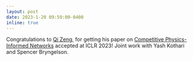 ```yaml
---
layout: post
date: 2023-1-20 09:59:00-0400
inline: true
---
```


Congratulations to [Qi Zeng](https://www.linkedin.com/in/qi-zeng-6a65381b6/), for getting his paper on [Competitive Physics-Informed Networks](https://arxiv.org/abs/2204.11144) accepted at ICLR 2023! Joint work with Yash Kothari and Spencer Bryngelson.